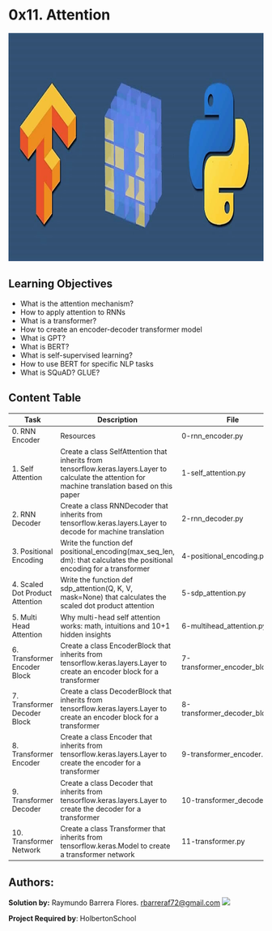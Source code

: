 # 0x11. Attention #

<img src="https://github.com/RayBar72/holbertonschool-machine_learning/blob/master/image.png" width="1000" height="450">

## Learning Objectives ##

- What is the attention mechanism?
- How to apply attention to RNNs
- What is a transformer?
- How to create an encoder-decoder transformer model
- What is GPT?
- What is BERT?
- What is self-supervised learning?
- How to use BERT for specific NLP tasks
- What is SQuAD? GLUE?

## Content Table ##

| Task | Description | File |
| ----------- | ----------- | ----------- |
| 0. RNN Encoder | Resources | 0-rnn_encoder.py |
| 1. Self Attention | Create a class SelfAttention that inherits from tensorflow.keras.layers.Layer to calculate the attention for machine translation based on this paper | 1-self_attention.py |
| 2. RNN Decoder | Create a class RNNDecoder that inherits from tensorflow.keras.layers.Layer to decode for machine translation | 2-rnn_decoder.py |
| 3. Positional Encoding | Write the function def positional_encoding(max_seq_len, dm): that calculates the positional encoding for a transformer | 4-positional_encoding.py |
| 4. Scaled Dot Product Attention | Write the function def sdp_attention(Q, K, V, mask=None) that calculates the scaled dot product attention | 5-sdp_attention.py |
| 5. Multi Head Attention | Why multi-head self attention works: math, intuitions and 10+1 hidden insights | 6-multihead_attention.py |
| 6. Transformer Encoder Block | Create a class EncoderBlock that inherits from tensorflow.keras.layers.Layer to create an encoder block for a transformer | 7-transformer_encoder_block.py |
| 7. Transformer Decoder Block | Create a class DecoderBlock that inherits from tensorflow.keras.layers.Layer to create an encoder block for a transformer | 8-transformer_decoder_block.py |
| 8. Transformer Encoder | Create a class Encoder that inherits from tensorflow.keras.layers.Layer to create the encoder for a transformer | 9-transformer_encoder.py |
| 9. Transformer Decoder | Create a class Decoder that inherits from tensorflow.keras.layers.Layer to create the decoder for a transformer | 10-transformer_decoder.py |
| 10. Transformer Network | Create a class Transformer that inherits from tensorflow.keras.Model to create a transformer network | 11-transformer.py |

## Authors: ##

**Solution by:** Raymundo Barrera Flores. [rbarreraf72@gmail.com](rbarreraf72@gmail.com)
[<img src="https://img.shields.io/badge/linkedin-%230077B5.svg?&style=for-the-badge&logo=linkedin&logoColor=white"/>](https://www.linkedin.com/in/raymundo-barrera-flores-a13022222/)


**Project Required by**: HolbertonSchool
